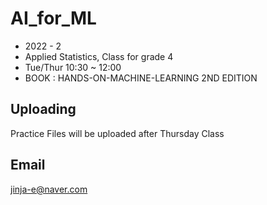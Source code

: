 # AI_for_ML

* 2022 - 2
* Applied Statistics, Class for grade 4
* Tue/Thur 10:30 ~ 12:00
* BOOK : HANDS-ON-MACHINE-LEARNING 2ND EDITION

## Uploading
Practice Files will be uploaded after Thursday Class

## Email
jinja-e@naver.com
